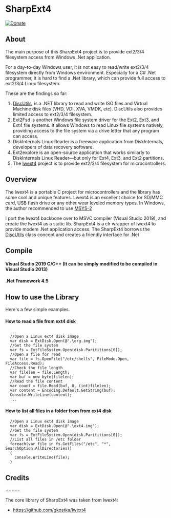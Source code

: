 # SharpExt4 
[![Donate](https://img.shields.io/badge/Donate-PayPal-green.svg)](https://www.paypal.com/donate?business=C2RXG8SGHT366)

## About

The main purpose of this SharpExt4 project is to provide ext2/3/4 filesystem access from Windows .Net application.

For a day-to-day Windows user, it is not easy to read/write ext2/3/4 filesystem directly from Windows environment. Especially for a C# .Net programmer, it is hard to find a .Net library, which can provide full access to ext2/3/4 Linux filesystem.

These are the findings so far:
1. [DiscUtils](https://github.com/DiscUtils/DiscUtils), is a .NET library to read and write ISO files and Virtual Machine disk files (VHD, VDI, XVA, VMDK, etc). DiscUtils also provides limited access to ext2/3/4 filesystem.
2. Ext2Fsd is another Windows file system driver for the Ext2, Ext3, and Ext4 file systems. It allows Windows to read Linux file systems natively, providing access to the file system via a drive letter that any program can access.
3. DiskInternals Linux Reader is a freeware application from DiskInternals, developers of data recovery software. 
4. Ext2explore is an open-source application that works similarly to DiskInternals Linux Reader—but only for Ext4, Ext3, and Ext2 partitions.
5. The [lwext4](https://github.com/gkostka/lwext4) project is to provide ext2/3/4 filesystem for microcontrollers.

## Overview

The lwext4 is a portable C project for microcontrollers and the library has some cool and unique features. Lwext4 is an excellent choice for SD/MMC card, USB flash drive or any other wear leveled memory types. In Windows, the author recommended to use [MSYS-2](https://sourceforge.net/projects/msys2/)

I port the lwext4 backbone over to MSVC compiler (Visual Studio 2019), and create the lwext4 as a static lib.
SharpExt4 is a clr wrapper of lwext4 to provide modem .Net application access. The SharpExt4 borrows the [DiscUtils](https://github.com/DiscUtils/DiscUtils) class concept and creates a friendly interface for .Net

## Compile
#### Visual Studio 2019 C/C++ (It can be simply modified to be compiled in Visual Studio 2013)
#### .Net Framework 4.5

## How to use the Library
Here's a few simple examples.
#### How to read a file from ext4 disk
```
  ...
  //Open a Linux ext4 disk image
  var disk = ExtDisk.Open(@".\org.img");
  //Get the file system
  var fs = ExtFileSystem.Open(disk.Parititions[0]);
  //Open a file for read
  var file = fs.OpenFile("/etc/shells", FileMode.Open, FileAccess.Read);
  //Check the file length
  var filelen = file.Length;
  var buf = new byte[filelen];
  //Read the file content
  var count = file.Read(buf, 0, (int)filelen);
  var content = Encoding.Default.GetString(buf);
  Console.WriteLine(content);
  ...
```

#### How to list all files in a folder from from ext4 disk
```
  //Open a Linux ext4 disk image
  var disk = ExtDisk.Open(@".\ext4.img");
  //Get the file system
  var fs = ExtFileSystem.Open(disk.Parititions[0]);
  //List all files in /etc folder
  foreach(var file in fs.GetFiles("/etc", "*", SearchOption.AllDirectories))
  {
    Console.WriteLine(file);
  }
```

## Credits
=====

The core library of SharpExt4 was taken from lwext4:
* https://github.com/gkostka/lwext4
